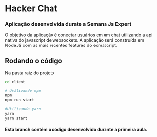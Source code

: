 # Hacker Chat

### Aplicação desenvolvida durate a Semana Js Expert

O objetivo da aplicação é conectar usuários em um chat utilizando a api nativa do javascript de websockets.
A aplicação será construída em NodeJS com as mais recentes features do ecmascript.

## Rodando o código
Na pasta raiz do projeto

```bash
cd client

# Utilizando npm
npm
npm run start

#Utilizando yarn
yarn
yarn start
```

#### Esta branch contém o código desenvolvido durante a primeira aula.

